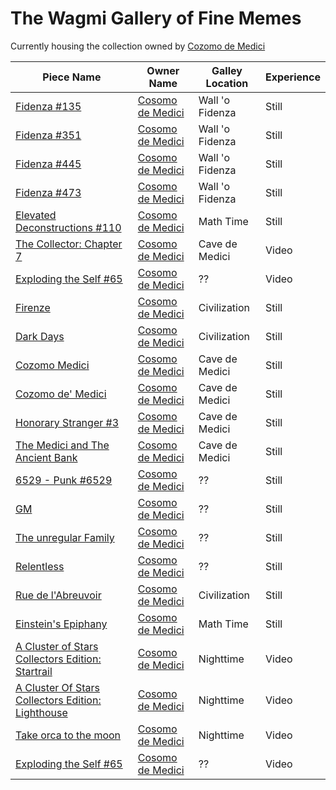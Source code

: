 # The Wagmi Gallery of Fine Memes
Currently housing the collection owned by
[Cozomo de Medici](https://opensea.io/Cozomo_de_Medici)

Piece Name | Owner Name | Galley Location | Experience 
------------ | ------------- | ------------ | ------------
[Fidenza #135](https://opensea.io/assets/0xa7d8d9ef8d8ce8992df33d8b8cf4aebabd5bd270/78000135) | [Cosomo de Medici](https://opensea.io/Cozomo_de_Medici) | Wall 'o Fidenza | Still 
[Fidenza #351](https://opensea.io/assets/0xa7d8d9ef8d8ce8992df33d8b8cf4aebabd5bd270/78000351) | [Cosomo de Medici](https://opensea.io/Cozomo_de_Medici) | Wall 'o Fidenza | Still 
[Fidenza #445](https://opensea.io/assets/0xa7d8d9ef8d8ce8992df33d8b8cf4aebabd5bd270/78000445) | [Cosomo de Medici](https://opensea.io/Cozomo_de_Medici) | Wall 'o Fidenza | Still  
[Fidenza #473](https://opensea.io/assets/0xa7d8d9ef8d8ce8992df33d8b8cf4aebabd5bd270/78000473) | [Cosomo de Medici](https://opensea.io/Cozomo_de_Medici) | Wall 'o Fidenza | Still 
[Elevated Deconstructions #110](https://opensea.io/assets/0xa7d8d9ef8d8ce8992df33d8b8cf4aebabd5bd270/7000110)|[Cosomo de Medici](https://opensea.io/Cozomo_de_Medici)|Math Time| Still 
[The Collector: Chapter 7](https://opensea.io/assets/0x495f947276749ce646f68ac8c248420045cb7b5e/47528499564916269558354577460055188011478914920306765323556974397474371272904)|[Cosomo de Medici](https://opensea.io/Cozomo_de_Medici)|Cave de Medici| Video 
[Exploding the Self #65](https://opensea.io/assets/0xd00de8ce9ea7a0e5573cc6bc6f97cb0c293cb16e/66)|[Cosomo de Medici](https://opensea.io/Cozomo_de_Medici)|??| Video
[Firenze](https://opensea.io/assets/0xb932a70a57673d89f4acffbe830e8ed7f75fb9e0/29937)|[Cosomo de Medici](https://opensea.io/Cozomo_de_Medici)|Civilization| Still
[Dark Days](https://opensea.io/assets/0xb932a70a57673d89f4acffbe830e8ed7f75fb9e0/29851)|[Cosomo de Medici](https://opensea.io/Cozomo_de_Medici)| Civilization | Still
[Cozomo Medici](https://opensea.io/assets/0x495f947276749ce646f68ac8c248420045cb7b5e/19116140665325793870163739852733330463692510290533540068013398293939186827265)|[Cosomo de Medici](https://opensea.io/Cozomo_de_Medici)|Cave de Medici| Still
[Cozomo de' Medici](https://opensea.io/assets/0x495f947276749ce646f68ac8c248420045cb7b5e/59231527218159714760813356512627545115014784440572818587310249288685102039041)|[Cosomo de Medici](https://opensea.io/Cozomo_de_Medici)|Cave de Medici| Still
[Honorary Stranger #3](https://opensea.io/assets/0x495f947276749ce646f68ac8c248420045cb7b5e/90144564011191553255551171483351008933440029025118662744023831775295530074113)|[Cosomo de Medici](https://opensea.io/Cozomo_de_Medici)|Cave de Medici| Still
[The Medici and The Ancient Bank](https://opensea.io/assets/0x495f947276749ce646f68ac8c248420045cb7b5e/68677707910953381755863341453709122700680732198534086312516508775459693002753)|[Cosomo de Medici](https://opensea.io/Cozomo_de_Medici)|Cave de Medici| Still
[6529 - Punk #6529](https://opensea.io/assets/0x495f947276749ce646f68ac8c248420045cb7b5e/29733663443119892956863829472308193133506214667996663076445758244953610256387)|[Cosomo de Medici](https://opensea.io/Cozomo_de_Medici)|??| Still
[GM](https://opensea.io/assets/0x495f947276749ce646f68ac8c248420045cb7b5e/58886616341831613954051611764398072675626217938435167984058192761781311504385)|[Cosomo de Medici](https://opensea.io/Cozomo_de_Medici)|??| Still
[The unregular Family](https://opensea.io/assets/0x495f947276749ce646f68ac8c248420045cb7b5e/90318042811269474215522702567859730678363548443141002636734733519894574268441)|[Cosomo de Medici](https://opensea.io/Cozomo_de_Medici)|??| Still
[Relentless](https://opensea.io/assets/0x495f947276749ce646f68ac8c248420045cb7b5e/74572162812041913039233282209222095787613643056047969956987779580807805403139)|[Cosomo de Medici](https://opensea.io/Cozomo_de_Medici)|??| Still
[Rue de l'Abreuvoir](https://opensea.io/assets/0xb932a70a57673d89f4acffbe830e8ed7f75fb9e0/29402)|[Cosomo de Medici](https://opensea.io/Cozomo_de_Medici)|Civilization| Still
[Einstein's Epiphany](https://opensea.io/assets/0x3b3ee1931dc30c1957379fac9aba94d1c48a5405/92606)|[Cosomo de Medici](https://opensea.io/Cozomo_de_Medici)|Math Time| Still
[A Cluster of Stars Collectors Edition: Startrail](https://opensea.io/assets/0x495f947276749ce646f68ac8c248420045cb7b5e/95446300460181141924044048336705952340145477267269856888504817516982975856641)|[Cosomo de Medici](https://opensea.io/Cozomo_de_Medici)|Nighttime| Video
[A Cluster Of Stars Collectors Edition: Lighthouse](https://opensea.io/assets/0x495f947276749ce646f68ac8c248420045cb7b5e/95446300460181141924044048336705952340145477267269856888504817512584929345540)|[Cosomo de Medici](https://opensea.io/Cozomo_de_Medici)|Nighttime| Video
[Take orca to the moon](https://opensea.io/assets/0x3b3ee1931dc30c1957379fac9aba94d1c48a5405/66035)|[Cosomo de Medici](https://opensea.io/Cozomo_de_Medici)|Nighttime| Video
[Exploding the Self #65](https://opensea.io/assets/0xd00de8ce9ea7a0e5573cc6bc6f97cb0c293cb16e/66)|[Cosomo de Medici](https://opensea.io/Cozomo_de_Medici)|??| Video
